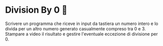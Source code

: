 # Division By 0 :motor_scooter:

Scrivere un programma che riceve in input da tastiera un numero intero e lo divida per un altro numero generato casualmente compreso tra 0 e 3.
Stampare a video il risultato e gestire l'eventuale eccezione di divisione per 0.

